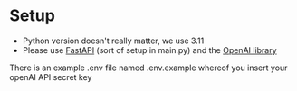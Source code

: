 # Setup

* Python version doesn't really matter, we use 3.11
* Please use [FastAPI](https://fastapi.tiangolo.com/) (sort of setup in main.py) and the [OpenAI library](https://github.com/openai/openai-python)

There is an example .env file named .env.example whereof you insert your openAI API secret key
